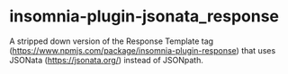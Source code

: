 # insomnia-plugin-jsonata_response

A stripped down version of the Response Template tag (https://www.npmjs.com/package/insomnia-plugin-response) that uses JSONata (https://jsonata.org/) instead of JSONpath. 
